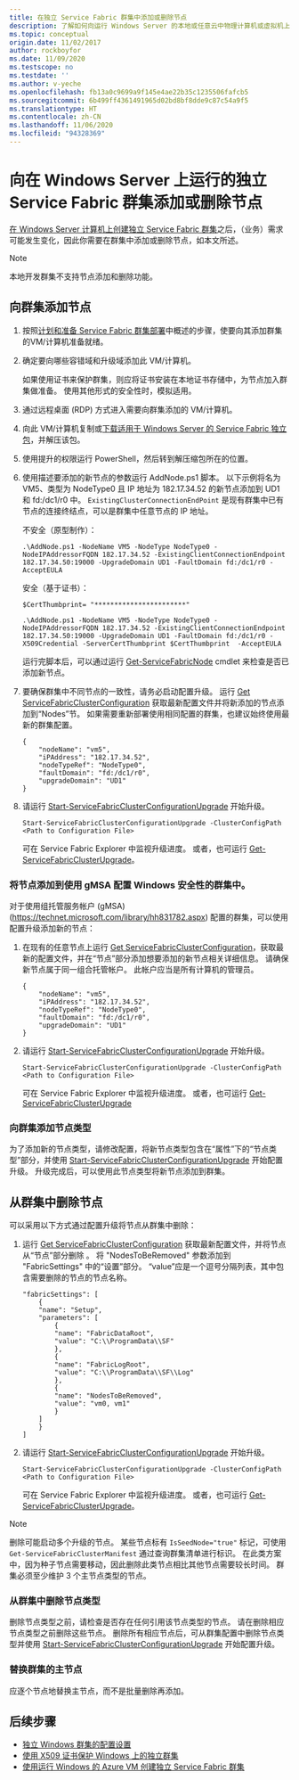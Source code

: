 ```yaml
---
title: 在独立 Service Fabric 群集中添加或删除节点
description: 了解如何向运行 Windows Server 的本地或任意云中物理计算机或虚拟机上的 Azure Service Fabric 群集添加节点。
ms.topic: conceptual
origin.date: 11/02/2017
author: rockboyfor
ms.date: 11/09/2020
ms.testscope: no
ms.testdate: ''
ms.author: v-yeche
ms.openlocfilehash: fb13a0c9699a9f145e4ae22b35c1235506fafcb5
ms.sourcegitcommit: 6b499ff4361491965d02bd8bf8dde9c87c54a9f5
ms.translationtype: HT
ms.contentlocale: zh-CN
ms.lasthandoff: 11/06/2020
ms.locfileid: "94328369"
---
```

# <a name="add-or-remove-nodes-to-a-standalone-service-fabric-cluster-running-on-windows-server"></a>向在 Windows Server 上运行的独立 Service Fabric 群集添加或删除节点
[在 Windows Server 计算机上创建独立 Service Fabric 群集](service-fabric-cluster-creation-for-windows-server.md)之后，（业务）需求可能发生变化，因此你需要在群集中添加或删除节点，如本文所述。

> [!NOTE]
> 本地开发群集不支持节点添加和删除功能。

## <a name="add-nodes-to-your-cluster"></a>向群集添加节点

1. 按照[计划和准备 Service Fabric 群集部署](service-fabric-cluster-standalone-deployment-preparation.md)中概述的步骤，使要向其添加群集的VM/计算机准备就绪。

2. 确定要向哪些容错域和升级域添加此 VM/计算机。

    如果使用证书来保护群集，则应将证书安装在本地证书存储中，为节点加入群集做准备。 使用其他形式的安全性时，模拟适用。

3. 通过远程桌面 (RDP) 方式进入需要向群集添加的 VM/计算机。

4. 向此 VM/计算机复制或[下载适用于 Windows Server 的 Service Fabric 独立包](https://go.microsoft.com/fwlink/?LinkId=730690)，并解压该包。

5. 使用提升的权限运行 PowerShell，然后转到解压缩包所在的位置。

6. 使用描述要添加的新节点的参数运行 AddNode.ps1  脚本。 以下示例将名为 VM5、类型为 NodeType0 且 IP 地址为 182.17.34.52 的新节点添加到 UD1 和 fd:/dc1/r0 中。 `ExistingClusterConnectionEndPoint` 是现有群集中已有节点的连接终结点，可以是群集中任意节点的 IP 地址。  

    不安全（原型制作）：

    ```
    .\AddNode.ps1 -NodeName VM5 -NodeType NodeType0 -NodeIPAddressorFQDN 182.17.34.52 -ExistingClientConnectionEndpoint 182.17.34.50:19000 -UpgradeDomain UD1 -FaultDomain fd:/dc1/r0 -AcceptEULA
    ```

    安全（基于证书）：

    ``` 
    $CertThumbprint= "***********************"

    .\AddNode.ps1 -NodeName VM5 -NodeType NodeType0 -NodeIPAddressorFQDN 182.17.34.52 -ExistingClientConnectionEndpoint 182.17.34.50:19000 -UpgradeDomain UD1 -FaultDomain fd:/dc1/r0 -X509Credential -ServerCertThumbprint $CertThumbprint  -AcceptEULA

    ```

    运行完脚本后，可以通过运行 [Get-ServiceFabricNode](https://docs.microsoft.com/powershell/module/servicefabric/get-servicefabricnode?view=azureservicefabricps) cmdlet 来检查是否已添加新节点。

7. 要确保群集中不同节点的一致性，请务必启动配置升级。 运行 [Get ServiceFabricClusterConfiguration](https://docs.microsoft.com/powershell/module/servicefabric/get-servicefabricclusterconfiguration?view=azureservicefabricps) 获取最新配置文件并将新添加的节点添加到“Nodes”节。 如果需要重新部署使用相同配置的群集，也建议始终使用最新的群集配置。

    ```
    {
        "nodeName": "vm5",
        "iPAddress": "182.17.34.52",
        "nodeTypeRef": "NodeType0",
        "faultDomain": "fd:/dc1/r0",
        "upgradeDomain": "UD1"
    }
    ```

8. 请运行 [Start-ServiceFabricClusterConfigurationUpgrade](https://docs.microsoft.com/powershell/module/servicefabric/start-servicefabricclusterconfigurationupgrade?view=azureservicefabricps) 开始升级。

    ```
    Start-ServiceFabricClusterConfigurationUpgrade -ClusterConfigPath <Path to Configuration File>

    ```

    可在 Service Fabric Explorer 中监视升级进度。 或者，也可运行 [Get-ServiceFabricClusterUpgrade](https://docs.microsoft.com/powershell/module/servicefabric/get-servicefabricclusterupgrade?view=azureservicefabricps)。

### <a name="add-nodes-to-clusters-configured-with-windows-security-using-gmsa"></a>将节点添加到使用 gMSA 配置 Windows 安全性的群集中。
对于使用组托管服务帐户 (gMSA)(https://technet.microsoft.com/library/hh831782.aspx) 配置的群集，可以使用配置升级添加新的节点：
1. 在现有的任意节点上运行 [Get ServiceFabricClusterConfiguration](https://docs.microsoft.com/powershell/module/servicefabric/get-servicefabricclusterconfiguration?view=azureservicefabricps)，获取最新的配置文件，并在“节点”部分添加想要添加的新节点相关详细信息。 请确保新节点属于同一组合托管帐户。 此帐户应当是所有计算机的管理员。

    ```
    {
        "nodeName": "vm5",
        "iPAddress": "182.17.34.52",
        "nodeTypeRef": "NodeType0",
        "faultDomain": "fd:/dc1/r0",
        "upgradeDomain": "UD1"
    }
    ```
2. 请运行 [Start-ServiceFabricClusterConfigurationUpgrade](https://docs.microsoft.com/powershell/module/servicefabric/start-servicefabricclusterconfigurationupgrade?view=azureservicefabricps) 开始升级。

    ```
    Start-ServiceFabricClusterConfigurationUpgrade -ClusterConfigPath <Path to Configuration File>
    ```
    可在 Service Fabric Explorer 中监视升级进度。 或者，也可运行 [Get-ServiceFabricClusterUpgrade](https://docs.microsoft.com/powershell/module/servicefabric/get-servicefabricclusterupgrade?view=azureservicefabricps)

### <a name="add-node-types-to-your-cluster"></a>向群集添加节点类型
为了添加新的节点类型，请修改配置，将新节点类型包含在“属性”下的“节点类型”部分，并使用 [Start-ServiceFabricClusterConfigurationUpgrade](https://docs.microsoft.com/powershell/module/servicefabric/start-servicefabricclusterconfigurationupgrade?view=azureservicefabricps) 开始配置升级。 升级完成后，可以使用此节点类型将新节点添加到群集。

## <a name="remove-nodes-from-your-cluster"></a>从群集中删除节点
可以采用以下方式通过配置升级将节点从群集中删除：

1. 运行 [Get ServiceFabricClusterConfiguration](https://docs.microsoft.com/powershell/module/servicefabric/get-servicefabricclusterconfiguration?view=azureservicefabricps) 获取最新配置文件，并将节点从“节点”部分删除  。
将 "NodesToBeRemoved" 参数添加到 "FabricSettings" 中的“设置”部分。 “value”应是一个逗号分隔列表，其中包含需要删除的节点的节点名称。

    ```
    "fabricSettings": [
        {
        "name": "Setup",
        "parameters": [
            {
            "name": "FabricDataRoot",
            "value": "C:\\ProgramData\\SF"
            },
            {
            "name": "FabricLogRoot",
            "value": "C:\\ProgramData\\SF\\Log"
            },
            {
            "name": "NodesToBeRemoved",
            "value": "vm0, vm1"
            }
        ]
        }
    ]
    ```
2. 请运行 [Start-ServiceFabricClusterConfigurationUpgrade](https://docs.microsoft.com/powershell/module/servicefabric/start-servicefabricclusterconfigurationupgrade?view=azureservicefabricps) 开始升级。

    ```
    Start-ServiceFabricClusterConfigurationUpgrade -ClusterConfigPath <Path to Configuration File>

    ```
    可在 Service Fabric Explorer 中监视升级进度。 或者，也可运行 [Get-ServiceFabricClusterUpgrade](https://docs.microsoft.com/powershell/module/servicefabric/get-servicefabricclusterupgrade?view=azureservicefabricps)。

> [!NOTE]
> 删除可能启动多个升级的节点。 某些节点标有 `IsSeedNode="true"` 标记，可使用 `Get-ServiceFabricClusterManifest` 通过查询群集清单进行标识。 在此类方案中，因为种子节点需要移动，因此删除此类节点相比其他节点需要较长时间。 群集必须至少维护 3 个主节点类型的节点。
> 
> 

### <a name="remove-node-types-from-your-cluster"></a>从群集中删除节点类型
删除节点类型之前，请检查是否存在任何引用该节点类型的节点。 请在删除相应节点类型之前删除这些节点。 删除所有相应节点后，可从群集配置中删除节点类型并使用 [Start-ServiceFabricClusterConfigurationUpgrade](https://docs.microsoft.com/powershell/module/servicefabric/start-servicefabricclusterconfigurationupgrade?view=azureservicefabricps) 开始配置升级。

### <a name="replace-primary-nodes-of-your-cluster"></a>替换群集的主节点
应逐个节点地替换主节点，而不是批量删除再添加。

## <a name="next-steps"></a>后续步骤
* [独立 Windows 群集的配置设置](service-fabric-cluster-manifest.md)
* [使用 X509 证书保护 Windows 上的独立群集](service-fabric-windows-cluster-x509-security.md)
* [使用运行 Windows 的 Azure VM 创建独立 Service Fabric 群集](./service-fabric-cluster-creation-via-arm.md)

<!-- Update_Description: update meta properties, wording update, update link -->